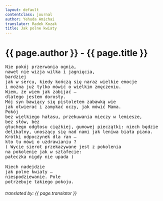 ```yaml
---
layout: default
contentclass: journal
author: Yehuda Amichai
translator: Radek Kozak
title: Jak polne kwiaty
---
```


<h1 class="poem-title">{{ page.author }} - {{ page.title }}</h1>

<pre class="poem">
Nie pokój przerwania ognia,
nawet nie wizja wilka i jagnięcia,
bardziej
jak w sercu, kiedy kończą się naraz wielkie emocje
i można już tylko mówić o wielkim zmęczeniu.
Wiem, że wiem jak zabijać —
dlatego jestem dorosły.
Mój syn bawiący się pistoletem zabawką wie
jak otwierać i zamykać oczy, jak mówić Mama.
Pokój
bez wielkiego hałasu, przekuwania mieczy w lemiesze,
bez słów, bez
głuchego odgłosu ciężkiej, gumowej pieczątki: niech będzie
delikatny, unoszący się nad nami jak leniwa biała piana.
Krótki odpoczynek dla ran —
kto tu mówi o uzdrawianiu ?
( Wycie sierot przekazywane jest z pokolenia
na pokolenie jak w sztafecie:
pałeczka nigdy nie upada )

Niech nadejdzie
jak polne kwiaty —
niespodziewanie. Pole
potrzebuje takiego pokoju.
</pre>
<h6 class="poem">translated by: {{ page.translator }}</h6>
